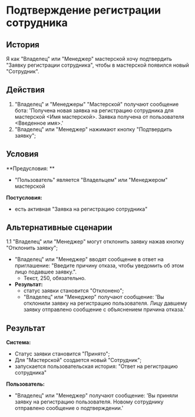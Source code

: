 # Подтверждение регистрации сотрудника
## История
Я как "Владелец" или "Менеджер" мастерской хочу подтвердить "Заявку регистрации сотрудника", чтобы в мастерской появился новый "Сотрудник".

## Действия
1. "Владелец" и "Менеджеры" "Мастерской" получают сообщение бота: 'Получена новая заявка на регистрацию сотрудника для мастерской <Имя мастерской>. Заявка получена от пользователя <Введенное имя>.'
2. "Владелец" или "Менеджер" нажимают кнопку "Подтвердить заявку";

## Условия
**Предусловия: **
- "Пользователь" является "Владельцем" или "Менеджером" мастерской

**Постусловия:**
- есть активная "Заявка на регистрацию сотрудника"

## Альтернативные сценарии
1.1 "Владелец" или "Менеджер" могут отклонить заявку нажав кнопку "Отклонить заявку";  

- "Владелец" или "Менеджер" вводят сообщение в ответ на приглашение: "Введите причину отказа, чтобы уведомить об этом лицо подавшее заявку.".
    - Текст, 250, обязательно.
- **Результат:**
    - статус заявки становится "Отклонено";
    - "Владелец" или "Менеджер" получают сообщение: 'Вы отклонили заявку на регистрацию пользователя. Лицу давшему заявку отправлено сообщение с объяснением причина отказа.'

## Результат
**Система:**
- Статус заявки становится "Принято";
- Для "Мастерской" создается новый "Сотрудник";
- запускается пользовательская история: "Ответ на регистрацию сотрудника"

**Пользователь:**
- "Владелец" или "Менеджер" получают сообщение: 'Вы приняли заявку на регистрацию пользователя. Новому сотруднику отправлено сообщение о подтверждении.'
